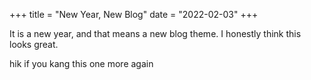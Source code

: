 +++
title = "New Year, New Blog"
date = "2022-02-03"
+++

It is a new year, and that means a new blog theme. I honestly think this looks
great.

hik if you kang this one more again
